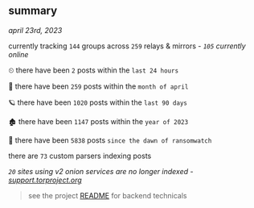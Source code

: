 
## summary
_april 23rd, 2023_

currently tracking `144` groups across `259` relays & mirrors - _`105` currently online_

⏲ there have been `2` posts within the `last 24 hours`

🦈 there have been `259` posts within the `month of april`

🪐 there have been `1020` posts within the `last 90 days`

🏚 there have been `1147` posts within the `year of 2023`

🦕 there have been `5838` posts `since the dawn of ransomwatch`

there are `73` custom parsers indexing posts

_`20` sites using v2 onion services are no longer indexed - [support.torproject.org](https://support.torproject.org/onionservices/v2-deprecation/)_

> see the project [README](https://github.com/joshhighet/ransomwatch#ransomwatch--) for backend technicals
